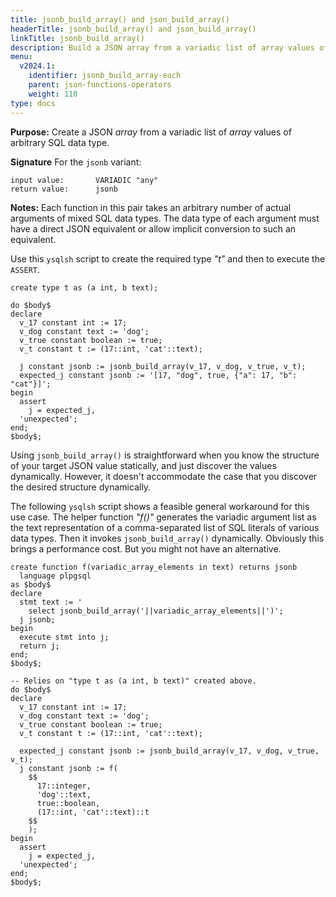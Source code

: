 ```yaml
---
title: jsonb_build_array() and json_build_array()
headerTitle: jsonb_build_array() and json_build_array()
linkTitle: jsonb_build_array()
description: Build a JSON array from a variadic list of array values of arbitrary SQL data type.
menu:
  v2024.1:
    identifier: jsonb_build_array-each
    parent: json-functions-operators
    weight: 110
type: docs
---
```



**Purpose:** Create a JSON _array_ from a variadic list of _array_ values of arbitrary SQL data type.

**Signature** For the `jsonb` variant:

```
input value:       VARIADIC "any"
return value:      jsonb
```

**Notes:** Each function in this pair takes an arbitrary number of actual arguments of mixed SQL data types. The data type of each argument must have a direct JSON equivalent or allow implicit conversion to such an equivalent.

Use this `ysqlsh` script to create the required type _"t"_ and then to execute the `ASSERT`.

```plpgsql
create type t as (a int, b text);

do $body$
declare
  v_17 constant int := 17;
  v_dog constant text := 'dog';
  v_true constant boolean := true;
  v_t constant t := (17::int, 'cat'::text);

  j constant jsonb := jsonb_build_array(v_17, v_dog, v_true, v_t);
  expected_j constant jsonb := '[17, "dog", true, {"a": 17, "b": "cat"}]';
begin
  assert
    j = expected_j,
  'unexpected';
end;
$body$;
```

Using `jsonb_build_array()` is straightforward when you know the structure of your target JSON value statically, and just discover the values dynamically. However, it doesn't accommodate the case that you discover the desired structure dynamically.

The following `ysqlsh` script shows a feasible general workaround for this use case. The helper function _"f()"_ generates the variadic argument list as the text representation of a comma-separated list of SQL literals of various data types. Then it invokes `jsonb_build_array()` dynamically. Obviously this brings a performance cost. But you might not have an alternative.

```plpgsql
create function f(variadic_array_elements in text) returns jsonb
  language plpgsql
as $body$
declare
  stmt text := '
    select jsonb_build_array('||variadic_array_elements||')';
  j jsonb;
begin
  execute stmt into j;
  return j;
end;
$body$;

-- Relies on "type t as (a int, b text)" created above.
do $body$
declare
  v_17 constant int := 17;
  v_dog constant text := 'dog';
  v_true constant boolean := true;
  v_t constant t := (17::int, 'cat'::text);

  expected_j constant jsonb := jsonb_build_array(v_17, v_dog, v_true, v_t);
  j constant jsonb := f(
    $$
      17::integer,
      'dog'::text,
      true::boolean,
      (17::int, 'cat'::text)::t
    $$
    );
begin
  assert
    j = expected_j,
  'unexpected';
end;
$body$;
```
